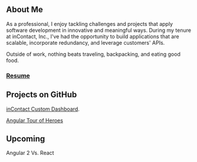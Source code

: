 ## About Me
As a professional, I enjoy tackling challenges and projects that apply software development in innovative and meaningful ways. During my tenure at inContact, Inc., I've had the opportunity to build applications that are scalable, incorporate redundancy, and leverage customers' APIs.

Outside of work, nothing beats traveling, backpacking, and eating good food.

### [Resume](Resume.md)

## Projects on GitHub
[inContact Custom Dashboard](https://agarciamog.github.io/incontact-dashboard/redirect).

[Angular Tour of Heroes](https://agarciamog.github.io/angular-tour-of-heroes/)

## Upcoming
Angular 2 Vs. React
